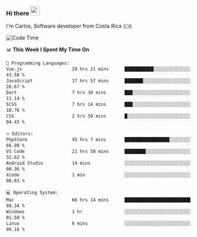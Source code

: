 ### Hi there <img src="https://media.giphy.com/media/hvRJCLFzcasrR4ia7z/giphy.gif" width="25px" height="25px">

I'm Carlos, Software developer from Costa Rica 🇨🇷

[//]: # (<a href="https://app.daily.dev/carum98"><img src="https://github.com/carum98/carum98/blob/main/devcard.svg" width="400" alt="Carlos Umaña Acevedo's Dev Card"/></a>)


<!--START_SECTION:waka-->
![Code Time](http://img.shields.io/badge/Code%20Time-10%2C782%20hrs%2031%20mins-blue)

📊 **This Week I Spent My Time On** 

```text
💬 Programming Languages: 
Vue.js                   29 hrs 21 mins      ███████████░░░░░░░░░░░░░░   43.58 % 
JavaScript               17 hrs 57 mins      ███████░░░░░░░░░░░░░░░░░░   26.67 % 
Dart                     7 hrs 30 mins       ███░░░░░░░░░░░░░░░░░░░░░░   11.14 % 
SCSS                     7 hrs 14 mins       ███░░░░░░░░░░░░░░░░░░░░░░   10.76 % 
CSS                      2 hrs 59 mins       █░░░░░░░░░░░░░░░░░░░░░░░░   04.43 % 

🔥 Editors: 
PhpStorm                 45 hrs 7 mins       █████████████████░░░░░░░░   66.99 % 
VS Code                  21 hrs 58 mins      ████████░░░░░░░░░░░░░░░░░   32.62 % 
Android Studio           14 mins             ░░░░░░░░░░░░░░░░░░░░░░░░░   00.36 % 
Xcode                    1 min               ░░░░░░░░░░░░░░░░░░░░░░░░░   00.03 % 

💻 Operating System: 
Mac                      66 hrs 14 mins      █████████████████████████   98.34 % 
Windows                  1 hr                ░░░░░░░░░░░░░░░░░░░░░░░░░   01.50 % 
Linux                    6 mins              ░░░░░░░░░░░░░░░░░░░░░░░░░   00.16 % 
```


<!--END_SECTION:waka-->
